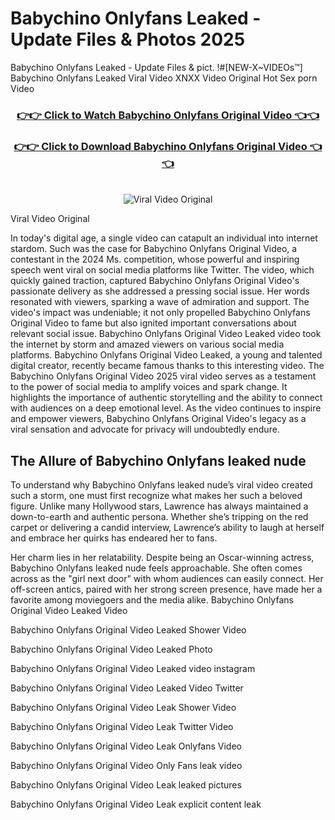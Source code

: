 # Babychino Onlyfans Leaked - Update Files & Photos 2025

Babychino Onlyfans Leaked - Update Files & pict. !#[NEW-X~VIDEOs™] Babychino Onlyfans Leaked Viral Video XNXX Video Original Hot Sex porn Video
<br>
<div align="center">
<h3><a href="https://links2leaks.com?utm_source=babychino&utm_medium=gitlong" rel="nofollow">👉👉 Click to Watch Babychino Onlyfans Original Video 👈👈</a></h3>
<h3><a href="https://links2leaks.com?utm_source=babychino&utm_medium=gitlong" rel="nofollow">👉👉 Click to Download Babychino Onlyfans Original Video 👈👈</a></h3>
<br>
<a href="https://links2leaks.com?utm_source=babychino&utm_medium=gitlong" rel="nofollow"><img src="https://i.ibb.co/Gkj2r4b/banner.png" alt="Viral Video Original" style="max-width: 100%; display: inline-block;" data-target="animated-image.originalImage"></a>
</div>

Viral Video Original

In today's digital age, a single video can catapult an individual into internet stardom. Such was the case for Babychino Onlyfans Original Video, a contestant in the 2024 Ms. competition, whose powerful and inspiring speech went viral on social media platforms like Twitter.
The video, which quickly gained traction, captured Babychino Onlyfans Original Video's passionate delivery as she addressed a pressing social issue. Her words resonated with viewers, sparking a wave of admiration and support. The video's impact was undeniable; it not only propelled Babychino Onlyfans Original Video to fame but also ignited important conversations about relevant social issue.
Babychino Onlyfans Original Video Leaked video took the internet by storm and amazed viewers on various social media platforms. Babychino Onlyfans Original Video Leaked, a young and talented digital creator, recently became famous thanks to this interesting video.
The Babychino Onlyfans Original Video 2025 viral video serves as a testament to the power of social media to amplify voices and spark change. It highlights the importance of authentic storytelling and the ability to connect with audiences on a deep emotional level. As the video continues to inspire and empower viewers, Babychino Onlyfans Original Video's legacy as a viral sensation and advocate for privacy will undoubtedly endure.

<h2>The Allure of Babychino Onlyfans leaked nude</h2>


To understand why Babychino Onlyfans leaked nude’s viral video created such a storm, one must first recognize what makes her such a beloved figure. Unlike many Hollywood stars, Lawrence has always maintained a down-to-earth and authentic persona. Whether she’s tripping on the red carpet or delivering a candid interview, Lawrence’s ability to laugh at herself and embrace her quirks has endeared her to fans.

Her charm lies in her relatability. Despite being an Oscar-winning actress, Babychino Onlyfans leaked nude feels approachable. She often comes across as the "girl next door" with whom audiences can easily connect. Her off-screen antics, paired with her strong screen presence, have made her a favorite among moviegoers and the media alike.
Babychino Onlyfans Original Video Leaked Video

Babychino Onlyfans Original Video Leaked Shower Video

Babychino Onlyfans Original Video Leaked Photo

Babychino Onlyfans Original Video Leaked video instagram

Babychino Onlyfans Original Video Leaked Video Twitter

Babychino Onlyfans Original Video Leak Shower Video

Babychino Onlyfans Original Video Leak Twitter Video

Babychino Onlyfans Original Video Leak Onlyfans Video

Babychino Onlyfans Original Video Only Fans leak video

Babychino Onlyfans Original Video Leak leaked pictures

Babychino Onlyfans Original Video Leak explicit content leak